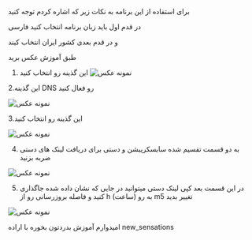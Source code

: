 برای استفاده از این برنامه به نکات زیر که اشاره کردم توجه کنید 


در قدم اول باید زبان برنامه انتخاب کنید فارسی 

و در قدم بعدی کشور ایران انتخاب کیند 

طبق آموزش عکس برید 
1. این گذینه رو انتخاب کنید
![نمونه عکس](https://github.com/valid7996/Gozargah/blob/main/images/karing_im/2025-Jan-01-19-51-18.png)

2.این گذینه DNS  رو فعال کنید 

![نمونه عکس](https://github.com/valid7996/Gozargah/blob/main/images/karing_im/InShot_20250101_203512942.jpg)

3.این گذینه رو انتخاب کنید 

![نمونه عکس](https://github.com/valid7996/Gozargah/blob/main/images/karing_im/2025-Jan-01-19-51-42.png)

4. به دو قسمت تقسیم شده سابسکریبشن و دستی برای دریافت لینک های دستی  ضربه بزنید 

![نمونه عکس](https://github.com/valid7996/Gozargah/blob/main/images/karing_im/InShot_20250101_195752345.jpg)

5. در این قسمت بعد کپی لینک دستی میتوانید در جایی که نشان داده شده جاگذاری کنید و فاصله بروزرسانی رو از h (ساعت) به رو m5  تغییر بدید

![نمونه عکس](https://github.com/valid7996/Gozargah/blob/main/images/karing_im/InShot_20250101_195531858.jpg)

امیدوارم آموزش بدردتون بخوره با اراده 
new_sensations 
